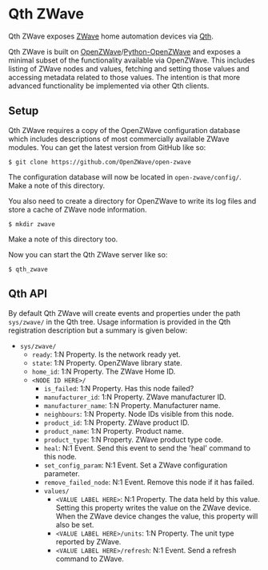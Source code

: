 Qth ZWave
=========

Qth ZWave exposes [ZWave](http://www.z-wave.com/) home automation devices via
[Qth](https://github.com/mossblaser/qth).

Qth ZWave is built on
[OpenZWave](http://www.openzwave.net/)/[Python-OpenZWave](https://github.com/OpenZWave/python-openzwave)
and exposes a minimal subset of the functionality available via OpenZWave. This
includes listing of ZWave nodes and values, fetching and setting those values
and accessing metadata related to those values. The intention is that more
advanced functionality be implemented via other Qth clients.

Setup
-----

Qth ZWave requires a copy of the OpenZWave configuration database which
includes descriptions of most commercially available ZWave modules. You can get
the latest version from GitHub like so:

    $ git clone https://github.com/OpenZWave/open-zwave

The configuration database will now be located in `open-zwave/config/`. Make a
note of this directory.

You also need to create a directory for OpenZWave to write its log files and
store a cache of ZWave node information.

    $ mkdir zwave

Make a note of this directory too.

Now you can start the Qth ZWave server like so:

    $ qth_zwave


Qth API
-------

By default Qth ZWave will create events and properties under the path
`sys/zwave/` in the Qth tree. Usage information is provided in the Qth
registration description but a summary is given below:

* `sys/zwave/`
  * `ready`: 1:N Property. Is the network ready yet.
  * `state`: 1:N Property. OpenZWave library state.
  * `home_id`: 1:N Property. The ZWave Home ID.
  * `<NODE ID HERE>/`
    * `is_failed`: 1:N Property. Has this node failed?
    * `manufacturer_id`: 1:N Property. ZWave manufacturer ID.
    * `manufacturer_name`: 1:N Property. Manufacturer name.
    * `neighbours`: 1:N Property. Node IDs visible from this node.
    * `product_id`: 1:N Property. ZWave product ID.
    * `product_name`: 1:N Property. Product name.
    * `product_type`: 1:N Property. ZWave product type code.
    * `heal`: N:1 Event. Send this event to send the 'heal' command to this
      node.
    * `set_config_param`: N:1 Event. Set a ZWave configuration parameter.
    * `remove_failed_node`: N:1 Event. Remove this node if it has failed.
    * `values/`
      * `<VALUE LABEL HERE>`: N:1 Property. The data held by this value.
        Setting this property writes the value on the ZWave device. When the
        ZWave device changes the value, this property will also be set.
      * `<VALUE LABEL HERE>/units`: 1:N Property. The unit type reported by
        ZWave.
      * `<VALUE LABEL HERE>/refresh`: N:1 Event. Send a refresh command to
        ZWave.
